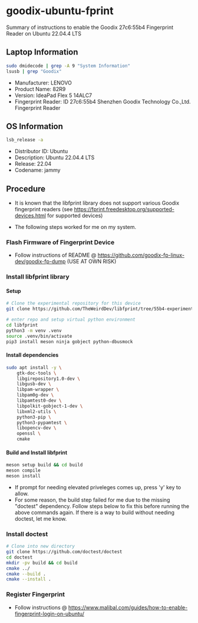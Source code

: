 # goodix-ubuntu-fprint
Summary of instructions to enable the Goodix 27c6:55b4 Fingerprint Reader on Ubuntu 22.04.4 LTS

## Laptop Information
```bash
sudo dmidecode | grep -A 9 "System Information"
lsusb | grep "Goodix"
```
* Manufacturer: LENOVO
* Product Name: 82R9
* Version: IdeaPad Flex 5 14ALC7
* Fingerprint Reader: ID 27c6:55b4 Shenzhen Goodix Technology Co.,Ltd. Fingerprint Reader

## OS Information
```bash
lsb_release -a
```
* Distributor ID:	Ubuntu
* Description:	Ubuntu 22.04.4 LTS
* Release:	22.04
* Codename:	jammy

## Procedure
* It is known that the libfprint library does not support various Goodix fingerprint readers
    (see https://fprint.freedesktop.org/supported-devices.html for supported devices)

* The following steps worked for me on my system.

### Flash Firmware of Fingerprint Device
* Follow instructions of README @ https://github.com/goodix-fp-linux-dev/goodix-fp-dump (USE AT OWN RISK)

### Install libfprint library

#### Setup
```bash
# Clone the experimental repository for this device
git clone https://github.com/TheWeirdDev/libfprint/tree/55b4-experimental

# enter repo and setup virtual python environment
cd libfprint
python3 -m venv .venv
source .venv/bin/activate
pip3 install meson ninja gobject python-dbusmock
```

#### Install dependencies
```bash
sudo apt install -y \
    gtk-doc-tools \
    libgirepository1.0-dev \
    libgusb-dev \
    libpam-wrapper \
    libpam0g-dev \
    libpamtest0-dev \
    libpolkit-gobject-1-dev \
    libxml2-utils \
    python3-pip \
    python3-pypamtest \
    libopencv-dev \
    openssl \
    cmake
```

#### Build and Install libfprint
```bash
meson setup build && cd build
meson compile
meson install
```
* If prompt for needing elevated priveleges comes up, press 'y' key to allow.
* For some reason, the build step failed for me due to the missing "doctest" dependency. Follow steps below to fix this before running the above commands again. If there is a way to build without needing doctest, let me know.

### Install doctest
```bash
# Clone into new directory
git clone https://github.com/doctest/doctest
cd doctest
mkdir -pv build && cd build
cmake ../
cmake --build .
cmake --install .
```

### Register Fingerprint
* Follow instructions @ https://www.malibal.com/guides/how-to-enable-fingerprint-login-on-ubuntu/

